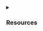 <details><summary><h3>Resources</h3></summary>
  
  [Bash-скрипты](https://habr.com/ru/companies/ruvds/articles/325522/)
  
</details>
